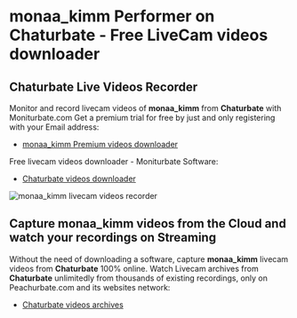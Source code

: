 # monaa_kimm Performer on Chaturbate - Free LiveCam videos downloader

## Chaturbate Live Videos Recorder

Monitor and record livecam videos of **monaa_kimm** from **Chaturbate** with Moniturbate.com
Get a premium trial for free by just and only registering with your Email address:
* [monaa_kimm Premium videos downloader](https://moniturbate.com/request-demo-licence-key.html)

Free livecam videos downloader - Moniturbate Software:
* [Chaturbate videos downloader](https://moniturbate.com/moniturbate-download-software.html)

![monaa_kimm livecam videos recorder](https://peachurnet.com/templates/moniturbate-software.png)


## Capture monaa_kimm videos from the Cloud and watch your recordings on Streaming

Without the need of downloading a software, capture **monaa_kimm** livecam videos from **Chaturbate** 100% online.
Watch Livecam archives from **Chaturbate** unlimitedly from thousands of existing recordings, only on Peachurbate.com and its websites network:
* [Chaturbate videos archives](https://peachurnet.com/)